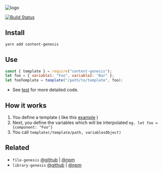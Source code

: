 ![logo](docs/images/logo/content-genesis@2x.png)

[![Build Status](https://travis-ci.org/servexyz/content-genesis.svg?branch=master)](https://travis-ci.org/servexyz/content-genesis)

## Install

```bash
yarn add content-genesis
```

## Use

```js
const { template } = require("content-genesis");
let foo = { variable1: "Foo", variable2: "Bar" };
let fooTemplate = template("/path/to/template", foo);
```

* See [test](./tests/content.test.js) for more detailed code.

## How it works

1. You define a template ( like this [example](./templates/sample.template.js) )
2. Next, you define the variables which will be interpolated
   `eg. let foo = {component: "Foo"}`
3. You call `template(/template/path, variablesObject)`

## Related

* `file-genesis` [@github](https://github.com/servexyz/file-genesis) | [@npm](https://www.npmjs.com/package/file-genesis)
* `library-genesis` [@github](https://github.com/servexyz/library-genesis) | [@npm](https://www.npmjs.com/package/library-genesis)
